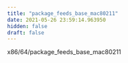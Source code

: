 ```yaml
---
title: "package_feeds_base_mac80211"
date: 2021-05-26 23:59:14.963950
hidden: false
draft: false
---
```


x86/64/package_feeds_base_mac80211

